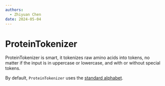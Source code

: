 ```yaml
---
authors:
  - Zhiyuan Chen
date: 2024-05-04
---
```


# ProteinTokenizer

ProteinTokenizer is smart, it tokenizes raw amino acids into tokens, no matter if the input is in uppercase or lowercase, and with or without special tokens.

By default, `ProteinTokenizer` uses the [standard alphabet](#standard-alphabet).
